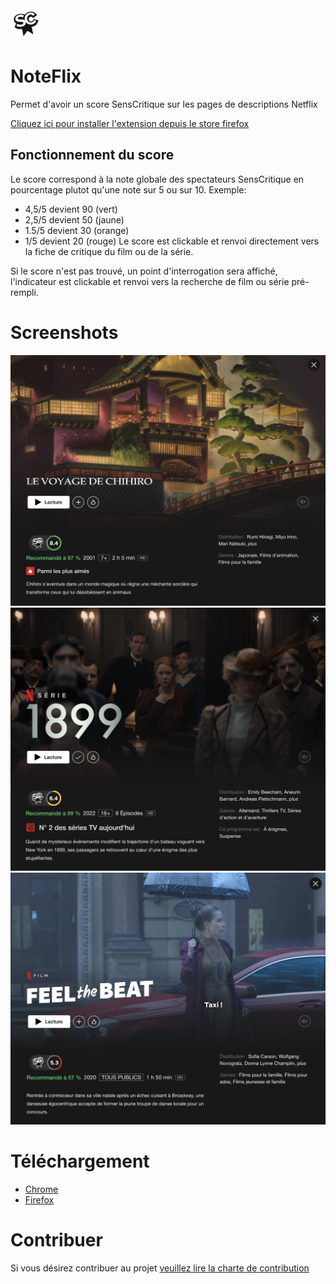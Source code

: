 <img src="/images/logo-128.png" height=50/>

# NoteFlix
Permet d'avoir un score SensCritique sur les pages de descriptions Netflix

[Cliquez ici pour installer l'extension depuis le store firefox](https://addons.mozilla.org/fr/firefox/addon/noteflix/)

## Fonctionnement du score
Le score correspond à la note globale des spectateurs SensCritique en pourcentage plutot qu'une note sur 5 ou sur 10.
Exemple: 
- 4,5/5 devient 90 (vert)
- 2,5/5 devient 50 (jaune)
- 1.5/5 devient 30 (orange)
- 1/5 devient 20 (rouge)
Le score est clickable et renvoi directement vers la fiche de critique du film ou de la série.

Si le score n'est pas trouvé, un point d'interrogation sera affiché, l'indicateur est clickable et renvoi vers la recherche de film ou série pré-rempli.

# Screenshots

![](images/screenshots/1.png)
![](images/screenshots/2.png)
![](images/screenshots/3.png)

# Téléchargement
- [Chrome](https://chrome.google.com/webstore/detail/noteflix/ahoplkcmcgpbkimjhncpnnllgikapjoj)
- [Firefox](https://addons.mozilla.org/en-US/firefox/addon/noteflix/)


# Contribuer
Si vous désirez contribuer au projet [veuillez lire la charte de contribution](CONTRIB.md)
